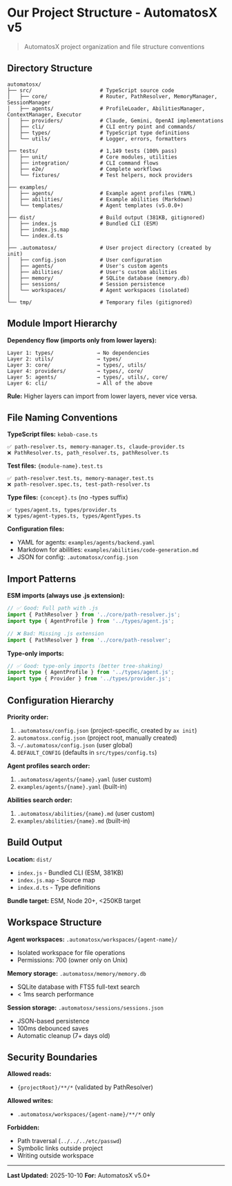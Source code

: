 # Our Project Structure - AutomatosX v5

> AutomatosX project organization and file structure conventions

## Directory Structure

```
automatosx/
├── src/                      # TypeScript source code
│   ├── core/                 # Router, PathResolver, MemoryManager, SessionManager
│   ├── agents/               # ProfileLoader, AbilitiesManager, ContextManager, Executor
│   ├── providers/            # Claude, Gemini, OpenAI implementations
│   ├── cli/                  # CLI entry point and commands/
│   ├── types/                # TypeScript type definitions
│   └── utils/                # Logger, errors, formatters
│
├── tests/                    # 1,149 tests (100% pass)
│   ├── unit/                 # Core modules, utilities
│   ├── integration/          # CLI command flows
│   ├── e2e/                  # Complete workflows
│   └── fixtures/             # Test helpers, mock providers
│
├── examples/
│   ├── agents/               # Example agent profiles (YAML)
│   ├── abilities/            # Example abilities (Markdown)
│   └── templates/            # Agent templates (v5.0.0+)
│
├── dist/                     # Build output (381KB, gitignored)
│   ├── index.js              # Bundled CLI (ESM)
│   ├── index.js.map
│   └── index.d.ts
│
├── .automatosx/              # User project directory (created by init)
│   ├── config.json           # User configuration
│   ├── agents/               # User's custom agents
│   ├── abilities/            # User's custom abilities
│   ├── memory/               # SQLite database (memory.db)
│   ├── sessions/             # Session persistence
│   └── workspaces/           # Agent workspaces (isolated)
│
└── tmp/                      # Temporary files (gitignored)
```

## Module Import Hierarchy

**Dependency flow (imports only from lower layers):**

```
Layer 1: types/              → No dependencies
Layer 2: utils/              → types/
Layer 3: core/               → types/, utils/
Layer 4: providers/          → types/, core/
Layer 5: agents/             → types/, utils/, core/
Layer 6: cli/                → All of the above
```

**Rule:** Higher layers can import from lower layers, never vice versa.

## File Naming Conventions

**TypeScript files:** `kebab-case.ts`

```
✅ path-resolver.ts, memory-manager.ts, claude-provider.ts
❌ PathResolver.ts, path_resolver.ts, pathResolver.ts
```

**Test files:** `{module-name}.test.ts`

```
✅ path-resolver.test.ts, memory-manager.test.ts
❌ path-resolver.spec.ts, test-path-resolver.ts
```

**Type files:** `{concept}.ts` (no -types suffix)

```
✅ types/agent.ts, types/provider.ts
❌ types/agent-types.ts, types/AgentTypes.ts
```

**Configuration files:**

- YAML for agents: `examples/agents/backend.yaml`
- Markdown for abilities: `examples/abilities/code-generation.md`
- JSON for config: `.automatosx/config.json`

## Import Patterns

**ESM imports (always use .js extension):**

```typescript
// ✅ Good: Full path with .js
import { PathResolver } from '../core/path-resolver.js';
import type { AgentProfile } from '../types/agent.js';

// ❌ Bad: Missing .js extension
import { PathResolver } from '../core/path-resolver';
```

**Type-only imports:**

```typescript
// ✅ Good: type-only imports (better tree-shaking)
import type { AgentProfile } from '../types/agent.js';
import type { Provider } from '../types/provider.js';
```

## Configuration Hierarchy

**Priority order:**

1. `.automatosx/config.json` (project-specific, created by `ax init`)
2. `automatosx.config.json` (project root, manually created)
3. `~/.automatosx/config.json` (user global)
4. `DEFAULT_CONFIG` (defaults in `src/types/config.ts`)

**Agent profiles search order:**

1. `.automatosx/agents/{name}.yaml` (user custom)
2. `examples/agents/{name}.yaml` (built-in)

**Abilities search order:**

1. `.automatosx/abilities/{name}.md` (user custom)
2. `examples/abilities/{name}.md` (built-in)

## Build Output

**Location:** `dist/`

- `index.js` - Bundled CLI (ESM, 381KB)
- `index.js.map` - Source map
- `index.d.ts` - Type definitions

**Bundle target:** ESM, Node 20+, <250KB target

## Workspace Structure

**Agent workspaces:** `.automatosx/workspaces/{agent-name}/`

- Isolated workspace for file operations
- Permissions: 700 (owner only on Unix)

**Memory storage:** `.automatosx/memory/memory.db`

- SQLite database with FTS5 full-text search
- < 1ms search performance

**Session storage:** `.automatosx/sessions/sessions.json`

- JSON-based persistence
- 100ms debounced saves
- Automatic cleanup (7+ days old)

## Security Boundaries

**Allowed reads:**

- `{projectRoot}/**/*` (validated by PathResolver)

**Allowed writes:**

- `.automatosx/workspaces/{agent-name}/**/*` only

**Forbidden:**

- Path traversal (`../../../etc/passwd`)
- Symbolic links outside project
- Writing outside workspace

---

**Last Updated:** 2025-10-10
**For:** AutomatosX v5.0+
